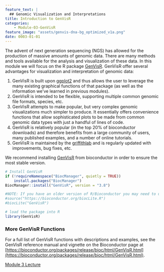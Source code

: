 ```yaml
---
feature_text: |
  ## Genomic Visualization and Interpretations
title: Introduction to GenVisR
categories:
    - Module-03-GenVisR
feature_image: "assets/genvis-dna-bg_optimized_v1a.png"
date: 0003-01-01
---
```


The advent of next generation sequencing (NGS) has allowed for the production of massive amounts of genomic data. There are many methods and tools available for the analysis and visualization of these data. In this module we will focus on the R package [GenVisR](https://bioconductor.org/packages/release/bioc/html/GenVisR.html). GenVisR offer several advantages for visualization and interpretation of genomic data:
1. GenVisR is built upon [ggplot2](http://ggplot2.tidyverse.org/reference/) and thus allows the user to leverage the many existing graphical functions of that package (as well as the information we've learned in previous modules).
2. GenVisR is intended to be flexible, supporting multiple common genomic file formats, species, etc.
3. GenVisR attempts to make popular, but very complex genomic visualizations much simpler to produce. It essentially offers convenience functions that allow sophisticated plots to be made from common genomic data types with just a handful of lines of code.
4. GenVisR is relatively popular (in the top 20% of bioconductor downloads) and therefore benefits from a large community of users, many published examples, and a number of online tutorials.
5. GenVisR is maintained by the [griffithlab](https://github.com/griffithlab/GenVisR) and is regularly updated with improvements, bug fixes, etc.

We recommend installing [GenVisR](https://bioconductor.org/packages/release/bioc/html/GenVisR.html) from bioconductor in order to ensure the most stable version.

```R
# Install GenVisR
if (!requireNamespace("BiocManager", quietly = TRUE))
    install.packages("BiocManager")
BiocManager::install("GenVisR", version = "3.8")

#NOTE: If you have an older version of R/Bioconductor you may need to use the previous Bioconductor install method
#source("https://bioconductor.org/biocLite.R")
#biocLite("GenVisR")

# load the package into R
library(GenVisR)
```

### More GenVisR Functions
For a full list of GenVisR functions with descriptions and examples, see the GenVisR reference manual and vignette on the Bioconductor page at [https://bioconductor.org/packages/release/bioc/html/GenVisR.html](https://bioconductor.org/packages/release/bioc/html/GenVisR.html).

[Module 3 Lecture](https://github.com/griffithlab/gen-viz-lectures/raw/master/GenViz_Module3_Lecture.pdf)

